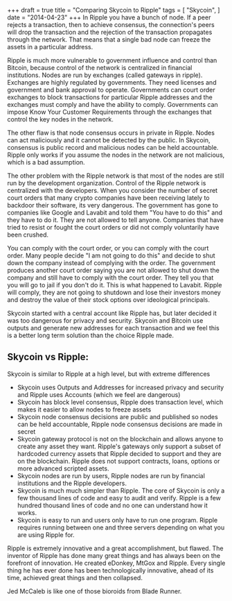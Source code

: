 +++
draft = true
title = "Comparing Skycoin to Ripple"
tags = [
	"Skycoin",
]
date = "2014-04-23"
+++
In Ripple you have a bunch of node. If a peer rejects a transaction, then to achieve consensus, the connection's peers will drop the transaction and the rejection of the transaction propagates through the network. That means that a single bad node can freeze the assets in a particular address.

Ripple is much more vulnerable to government influence and control than Bitcoin, because control of the network is centralized in financial institutions. Nodes are run by exchanges (called gateways in ripple). Exchanges are highly regulated by governments. They need licenses and government and bank approval to operate. Governments can court order exchanges to block transactions for particular Ripple addresses and the exchanges must comply and have the ability to comply. Governments can impose Know Your Customer Requirements through the exchanges that control the key nodes in the network.

The other flaw is that node consensus occurs in private in Ripple. Nodes can act maliciously and it cannot be detected by the public. In Skycoin, consensus is public record and malicious nodes can be held accountable. Ripple only works if you assume the nodes in the network are not malicious, which is a bad assumption.

The other problem with the Ripple network is that most of the nodes are still run by the development organization. Control of the Ripple network is centralized with the developers. When you consider the number of secret court orders that many crypto companies have been receiving lately to backdoor their software, its very dangerous. The government has gone to companies like Google and Lavabit and told them "You have to do this" and they have to do it. They are not allowed to tell anyone. Companies that have tried to resist or fought the court orders or did not comply voluntarily have been crushed.

You can comply with the court order, or you can comply with the court order.  Many people decide "I am not going to do this" and decide to shut down the company instead of complying with the order. The government produces another court order saying you are not allowed to shut down the company and still have to comply with the court order. They tell you that you will go to jail if you don't do it. This is what happened to Lavabit. Ripple will comply, they are not going to shutdown and lose their investors money and destroy the value of their stock options over ideological principals.

Skycoin started with a central account like Ripple has, but later decided it was too dangerous for privacy and security. Skycoin and Bitcoin use outputs and generate new addresses for each transaction and we feel this is a better long term solution than the choice Ripple made.

## Skycoin vs Ripple:

Skycoin is similar to Ripple at a high level, but with extreme differences
- Skycoin uses Outputs and Addresses for increased privacy and security and Ripple uses Accounts (which we feel are dangerous)
- Skycoin has block level consensus, Ripple does transaction level, which makes it easier to allow nodes to freeze assets
- Skycoin node consensus decisions are public and published so nodes can be held accountable, Ripple node consensus decisions are made in secret
- Skycoin gateway protocol is not on the blockchain and allows anyone to create any asset they want. Ripple's gateways only support a subset of hardcoded currency assets that Ripple decided to support and they are on the blockchain. Ripple does not support contracts, loans, options or more advanced scripted assets.
- Skycoin nodes are run by users, Ripple nodes are run by financial institutions and the Ripple developers.
- Skycoin is much much simpler than Ripple. The core of Skycoin is only a few thousand lines of code and easy to audit and verify. Ripple is a few hundred thousand lines of code and no one can understand how it works.
- Skycoin is easy to run and users only have to run one program. Ripple requires running between one and three servers depending on what you are using Ripple for.

Ripple is extremely innovative and a great accomplishment, but flawed. The inventor of Ripple has done many great things and has always been on the forefront of innovation. He created eDonkey, MtGox and Ripple. Every single thing he has ever done has been technologically innovative, ahead of its time, achieved great things and then collapsed.

Jed McCaleb is like one of those bioroids from Blade Runner.
